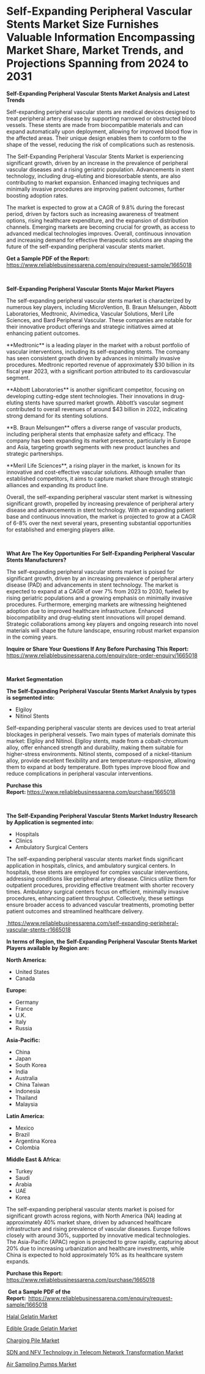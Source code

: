 <p><h1>Self-Expanding Peripheral Vascular Stents Market Size Furnishes Valuable Information Encompassing Market Share, Market Trends, and Projections Spanning from 2024 to 2031</h1></p><p><strong>Self-Expanding Peripheral Vascular Stents Market Analysis and Latest Trends</strong></p>
<p><p>Self-expanding peripheral vascular stents are medical devices designed to treat peripheral artery disease by supporting narrowed or obstructed blood vessels. These stents are made from biocompatible materials and can expand automatically upon deployment, allowing for improved blood flow in the affected areas. Their unique design enables them to conform to the shape of the vessel, reducing the risk of complications such as restenosis.</p><p>The Self-Expanding Peripheral Vascular Stents Market is experiencing significant growth, driven by an increase in the prevalence of peripheral vascular diseases and a rising geriatric population. Advancements in stent technology, including drug-eluting and bioresorbable stents, are also contributing to market expansion. Enhanced imaging techniques and minimally invasive procedures are improving patient outcomes, further boosting adoption rates.</p><p>The market is expected to grow at a CAGR of 9.8% during the forecast period, driven by factors such as increasing awareness of treatment options, rising healthcare expenditure, and the expansion of distribution channels. Emerging markets are becoming crucial for growth, as access to advanced medical technologies improves. Overall, continuous innovation and increasing demand for effective therapeutic solutions are shaping the future of the self-expanding peripheral vascular stents market.</p></p>
<p><strong>Get a Sample PDF of the Report:&nbsp;</strong> <a href="https://www.reliablebusinessarena.com/enquiry/request-sample/1665018?utm_campaign=1172&utm_medium=2&utm_source=Github&utm_content=ia&utm_term=29092024&utm_id=self-expanding-peripheral-vascular-stents">https://www.reliablebusinessarena.com/enquiry/request-sample/1665018</a></p>
<p>&nbsp;</p>
<p><strong>Self-Expanding Peripheral Vascular Stents Major Market Players</strong></p>
<p><p>The self-expanding peripheral vascular stents market is characterized by numerous key players, including MicroVention, B. Braun Melsungen, Abbott Laboratories, Medtronic, Alvimedica, Vascular Solutions, Meril Life Sciences, and Bard Peripheral Vascular. These companies are notable for their innovative product offerings and strategic initiatives aimed at enhancing patient outcomes.</p><p>**Medtronic** is a leading player in the market with a robust portfolio of vascular interventions, including its self-expanding stents. The company has seen consistent growth driven by advances in minimally invasive procedures. Medtronic reported revenue of approximately $30 billion in its fiscal year 2023, with a significant portion attributed to its cardiovascular segment.</p><p>**Abbott Laboratories** is another significant competitor, focusing on developing cutting-edge stent technologies. Their innovations in drug-eluting stents have spurred market growth. Abbott’s vascular segment contributed to overall revenues of around $43 billion in 2022, indicating strong demand for its stenting solutions.</p><p>**B. Braun Melsungen** offers a diverse range of vascular products, including peripheral stents that emphasize safety and efficacy. The company has been expanding its market presence, particularly in Europe and Asia, targeting growth segments with new product launches and strategic partnerships.</p><p>**Meril Life Sciences**, a rising player in the market, is known for its innovative and cost-effective vascular solutions. Although smaller than established competitors, it aims to capture market share through strategic alliances and expanding its product line.</p><p>Overall, the self-expanding peripheral vascular stent market is witnessing significant growth, propelled by increasing prevalence of peripheral artery disease and advancements in stent technology. With an expanding patient base and continuous innovation, the market is projected to grow at a CAGR of 6-8% over the next several years, presenting substantial opportunities for established and emerging players alike.</p></p>
<p>&nbsp;</p>
<p><strong>What Are The Key Opportunities For Self-Expanding Peripheral Vascular Stents Manufacturers?</strong></p>
<p><p>The self-expanding peripheral vascular stents market is poised for significant growth, driven by an increasing prevalence of peripheral artery disease (PAD) and advancements in stent technology. The market is expected to expand at a CAGR of over 7% from 2023 to 2030, fueled by rising geriatric populations and a growing emphasis on minimally invasive procedures. Furthermore, emerging markets are witnessing heightened adoption due to improved healthcare infrastructure. Enhanced biocompatibility and drug-eluting stent innovations will propel demand. Strategic collaborations among key players and ongoing research into novel materials will shape the future landscape, ensuring robust market expansion in the coming years.</p></p>
<p><strong>Inquire or Share Your Questions If Any Before Purchasing This Report:</strong> <a href="https://www.reliablebusinessarena.com/enquiry/pre-order-enquiry/1665018?utm_campaign=1172&utm_medium=2&utm_source=Github&utm_content=ia&utm_term=29092024&utm_id=self-expanding-peripheral-vascular-stents">https://www.reliablebusinessarena.com/enquiry/pre-order-enquiry/1665018</a></p>
<p>&nbsp;</p>
<p><strong>Market Segmentation</strong></p>
<p><strong>The Self-Expanding Peripheral Vascular Stents Market Analysis by types is segmented into:</strong></p>
<p><ul><li>Elgiloy</li><li>Nitinol Stents</li></ul></p>
<p><p>Self-expanding peripheral vascular stents are devices used to treat arterial blockages in peripheral vessels. Two main types of materials dominate this market: Elgiloy and Nitinol. Elgiloy stents, made from a cobalt-chromium alloy, offer enhanced strength and durability, making them suitable for higher-stress environments. Nitinol stents, composed of a nickel-titanium alloy, provide excellent flexibility and are temperature-responsive, allowing them to expand at body temperature. Both types improve blood flow and reduce complications in peripheral vascular interventions.</p></p>
<p><strong>Purchase this Report:&nbsp;</strong><a href="https://www.reliablebusinessarena.com/purchase/1665018?utm_campaign=1172&utm_medium=2&utm_source=Github&utm_content=ia&utm_term=29092024&utm_id=self-expanding-peripheral-vascular-stents">https://www.reliablebusinessarena.com/purchase/1665018</a></p>
<p>&nbsp;</p>
<p><strong>The Self-Expanding Peripheral Vascular Stents Market Industry Research by Application is segmented into:</strong></p>
<p><ul><li>Hospitals</li><li>Clinics</li><li>Ambulatory Surgical Centers</li></ul></p>
<p><p>The self-expanding peripheral vascular stents market finds significant application in hospitals, clinics, and ambulatory surgical centers. In hospitals, these stents are employed for complex vascular interventions, addressing conditions like peripheral artery disease. Clinics utilize them for outpatient procedures, providing effective treatment with shorter recovery times. Ambulatory surgical centers focus on efficient, minimally invasive procedures, enhancing patient throughput. Collectively, these settings ensure broader access to advanced vascular treatments, promoting better patient outcomes and streamlined healthcare delivery.</p></p>
<p><a href="https://www.reliablebusinessarena.com/self-expanding-peripheral-vascular-stents-r1665018?utm_campaign=1172&utm_medium=2&utm_source=Github&utm_content=ia&utm_term=29092024&utm_id=self-expanding-peripheral-vascular-stents">&nbsp;https://www.reliablebusinessarena.com/self-expanding-peripheral-vascular-stents-r1665018</a></p>
<p><strong>In terms of Region, the Self-Expanding Peripheral Vascular Stents Market Players available by Region are:</strong></p>
<p>
    <p> <strong> North America: </strong>
        <ul>
            <li>United States</li>
            <li>Canada</li>
        </ul>
        </p> 
    <p> <strong> Europe: </strong>
        <ul>
            <li>Germany</li>
            <li>France</li>
            <li>U.K.</li>
            <li>Italy</li>
            <li>Russia</li>
        </ul>
        </p> 
    <p> <strong> Asia-Pacific: </strong>
        <ul>
            <li>China</li>
            <li>Japan</li>
            <li>South Korea</li>
            <li>India</li>
            <li>Australia</li>
            <li>China Taiwan</li>
            <li>Indonesia</li>
            <li>Thailand</li>
            <li>Malaysia</li>
        </ul>
        </p> 
    <p> <strong> Latin America: </strong>
        <ul>
            <li>Mexico</li>
            <li>Brazil</li>
            <li>Argentina Korea</li>
            <li>Colombia</li>
        </ul>
        </p> 
    <p> <strong> Middle East & Africa: </strong>
        <ul>
            <li>Turkey</li>
            <li>Saudi</li>
            <li>Arabia</li>
            <li>UAE</li>
            <li>Korea</li>
        </ul>
    </p>
    </p>
<p><p>The self-expanding peripheral vascular stents market is poised for significant growth across regions, with North America (NA) leading at approximately 40% market share, driven by advanced healthcare infrastructure and rising prevalence of vascular diseases. Europe follows closely with around 30%, supported by innovative medical technologies. The Asia-Pacific (APAC) region is projected to grow rapidly, capturing about 20% due to increasing urbanization and healthcare investments, while China is expected to hold approximately 10% as its healthcare system expands.</p></p>
<p><strong>Purchase this Report: </strong><a href="https://www.reliablebusinessarena.com/purchase/1665018?utm_campaign=1172&utm_medium=2&utm_source=Github&utm_content=ia&utm_term=29092024&utm_id=self-expanding-peripheral-vascular-stents">https://www.reliablebusinessarena.com/purchase/1665018</a></p>
<p>&nbsp;<strong>Get a Sample PDF of the Report:&nbsp;&nbsp;</strong><a href="https://www.reliablebusinessarena.com/enquiry/request-sample/1665018?utm_campaign=1172&utm_medium=2&utm_source=Github&utm_content=ia&utm_term=29092024&utm_id=self-expanding-peripheral-vascular-stents">https://www.reliablebusinessarena.com/enquiry/request-sample/1665018</a></p>
<p><strong></strong></p>
<p><p><a href="https://issuu.com/reportprime-2/docs/halal-gelatin-market-size-2030.pptx_cb2168a08420af?utm_campaign=1172&utm_medium=2&utm_source=Github&utm_content=ia&utm_term=29092024&utm_id=self-expanding-peripheral-vascular-stents">Halal Gelatin Market</a></p><p><a href="https://issuu.com/reportprime-2/docs/edible-grade-gelatin-market-size-20_8c7fb63331e6e8?utm_campaign=1172&utm_medium=2&utm_source=Github&utm_content=ia&utm_term=29092024&utm_id=self-expanding-peripheral-vascular-stents">Edible Grade Gelatin Market</a></p><p><a href="https://www.linkedin.com/pulse/charging-pile-market-size-share-trends-analysis-report-product-o674c?utm_campaign=1172&utm_medium=2&utm_source=Github&utm_content=ia&utm_term=29092024&utm_id=self-expanding-peripheral-vascular-stents">Charging Pile Market</a></p><p><a href="https://github.com/julyju69/Market-Research-Report-List-5/blob/main/sdn-and-nfv-technology-in-telecom-network-transformation-market.md?utm_campaign=1172&utm_medium=2&utm_source=Github&utm_content=ia&utm_term=29092024&utm_id=self-expanding-peripheral-vascular-stents">SDN and NFV Technology in Telecom Network Transformation Market</a></p><p><a href="https://www.linkedin.com/pulse/what-growth-drivers-air-sampling-pumps-market-comprehensive-mdotc?utm_campaign=1172&utm_medium=2&utm_source=Github&utm_content=ia&utm_term=29092024&utm_id=self-expanding-peripheral-vascular-stents">Air Sampling Pumps Market</a></p></p>